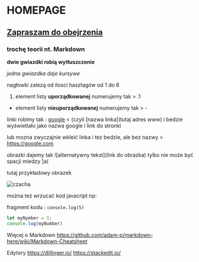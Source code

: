 # HOMEPAGE 
## [Zapraszam do obejrzenia](https://sebastiannadialkowski.github.io/Homepage/index.html)

### trochę teorii nt. Markdown

**dwie gwiazdki robią wytłuszczenie**

*jedna gwiazdka daje kursywe*

nagłowki zalezą od ilosci hasztagów od 1 do 6

1. element listy **uporządkowanej** numerujemy tak > .1

- element listy **nieuporządkowanej** numerujemy tak > -

linki robimy tak : [google](https://google.com) < (czyli [nazwa linka](tutaj adres www) i bedzie wyświetlało jako nazwa google i link do stronki

lub mozna zwyczajnie wkleić linka i tez bedzie, ale bez nazwy > https://google.com

obrazki dajemy tak ![alternatywny tekst](link do obrazka) tylko nie może być spacji miedzy ]a(

tutaj przykładowy obrazek

![czacha](https://i.postimg.cc/SKHZ87SV/foto.jpg)

można tez wrzucać kod javacript np:

fragment kodu : `console.log(5)`

```javascript
let myNymber = 5;
console.log(myNumber)
```

Więcej o Markdown
https://github.com/adam-p/markdown-here/wiki/Markdown-Cheatsheet

Edytory
https://dillinger.io/
https://stackedit.io/
